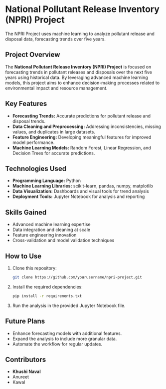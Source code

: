 # National Pollutant Release Inventory (NPRI) Project
The NPRI Project uses machine learning to analyze pollutant release and disposal data, forecasting trends over five years. 

## Project Overview
The **National Pollutant Release Inventory (NPRI) Project** is focused on forecasting trends in pollutant releases and disposals over the next five years using historical data. By leveraging advanced machine learning models, this project aims to enhance decision-making processes related to environmental impact and resource management.

## Key Features
- **Forecasting Trends:** Accurate predictions for pollutant release and disposal trends.
- **Data Cleaning and Preprocessing:** Addressing inconsistencies, missing values, and duplicates in large datasets.
- **Feature Engineering:** Developing meaningful features for improved model performance.
- **Machine Learning Models:** Random Forest, Linear Regression, and Decision Trees for accurate predictions.

## Technologies Used
- **Programming Language:** Python
- **Machine Learning Libraries:** scikit-learn, pandas, numpy, matplotlib
- **Data Visualization:** Dashboards and visual tools for trend analysis
- **Deployment Tools:** Jupyter Notebook for analysis and reporting

## Skills Gained
- Advanced machine learning expertise
- Data integration and cleaning at scale
- Feature engineering innovation
- Cross-validation and model validation techniques

## How to Use
1. Clone this repository:
   ```bash
   git clone https://github.com/yourusername/npri-project.git
   ```
2. Install the required dependencies:
   ```bash
   pip install -r requirements.txt
   ```
3. Run the analysis in the provided Jupyter Notebook file.

## Future Plans
- Enhance forecasting models with additional features.
- Expand the analysis to include more granular data.
- Automate the workflow for regular updates.

## Contributors
- **Khushi Naval**
- Anureet
- Kawal


